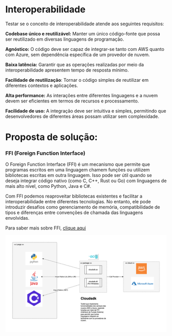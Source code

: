 # Interoperabilidade 

Testar se o conceito de interoperabilidade atende aos seguintes requisitos:

**Codebase único e reutilizável:** Manter um único código-fonte que possa ser reutilizado em diversas linguagens de programação.

**Agnóstico:** O código deve ser capaz de integrar-se tanto com AWS quanto com Azure, sem dependência específica de um provedor de nuvem.

**Baixa latência:** Garantir que as operações realizadas por meio da interoperabilidade apresentem tempo de resposta mínimo.

**Facilidade de reutilização**: Tornar o código simples de reutilizar em diferentes contextos e aplicações.

**Alta performance:** As interações entre diferentes linguagens e a nuvem devem ser eficientes em termos de recursos e processamento.

**Facilidade de uso:** A integração deve ser intuitiva e simples, permitindo que desenvolvedores de diferentes áreas possam utilizar sem complexidade.

# Proposta de solução: 

### FFI (Foreign Function Interface)

O Foreign Function Interface (FFI) é um mecanismo que permite que programas escritos em uma linguagem chamem funções ou utilizem bibliotecas escritas em outra linguagem. Isso pode ser útil quando se deseja integrar código nativo (como C, C++, Rust ou Go) com linguagens de mais alto nível, como Python, Java e C#.

Com FFI podemos reaproveitar bibliotecas existentes e facilitar a interoperabilidade entre diferentes tecnologias. No entanto, ele pode introduzir desafios como gerenciamento de memória, compatibilidade de tipos e diferenças entre convenções de chamada das linguagens envolvidas.

Para saber mais sobre FFI, [clique aqui]()

![proposta](./doc/ffi.drawio.png)






  

